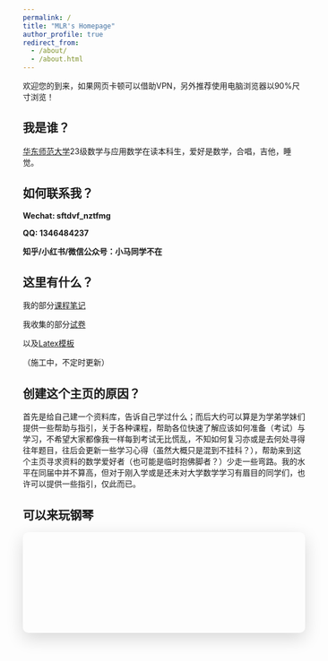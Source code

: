 ```yaml
---
permalink: /
title: "MLR's Homepage"
author_profile: true
redirect_from: 
  - /about/
  - /about.html
---
```

欢迎您的到来，如果网页卡顿可以借助VPN，另外推荐使用电脑浏览器以90%尺寸浏览！

我是谁？
------
[华东师范大学](https://math.ecnu.edu.cn/)23级数学与应用数学在读本科生，爱好是数学，合唱，吉他，睡觉。

如何联系我？
---
**Wechat: sftdvf_nztfmg**

**QQ: 1346484237**

**知乎/小红书/微信公众号：小马同学不在**

这里有什么？
---
我的部分[课程笔记](https://m-l-ray.github.io//notes/)

我收集的部分[试卷](https://m-l-ray.github.io//exams/)

以及[Latex模板](https://github.com/M-L-Ray/template/tree/main)

（施工中，不定时更新）

创建这个主页的原因？
------
首先是给自己建一个资料库，告诉自己学过什么；而后大约可以算是为学弟学妹们提供一些帮助与指引，关于各种课程，帮助各位快速了解应该如何准备（考试）与学习，不希望大家都像我一样每到考试无比慌乱，不知如何复习亦或是去何处寻得往年题目，往后会更新一些学习心得（虽然大概只是混到不挂科？），帮助来到这个主页寻求资料的数学爱好者（也可能是临时抱佛脚者？）少走一些弯路。我的水平在同届中并不算高，但对于刚入学或是还未对大学数学学习有眉目的同学们，也许可以提供一些指引，仅此而已。

可以来玩钢琴
------
<div class="piano-container">
    <div class="piano" id="piano">
        <!-- 琴键将通过JavaScript动态生成 -->
    </div>
</div>

<style>
    .current-note {
        font-size: 2rem;
        font-weight: bold;
        margin: 20px 0;
        height: 40px;
        text-align: center;
        transition: transform 0.2s ease;
    }
    
    .current-note.active {
        transform: scale(1.1);
        color: #007acc;
    }
    
    .piano-container {
        position: relative;
        display: inline-block;
        margin: 0 auto;
        box-shadow: 0 10px 30px rgba(0, 0, 0, 0.15);
        border-radius: 10px;
        overflow: hidden;
        max-width: 800px;
        width: 100%;
    }
    
    .piano {
        display: flex;
        height: 180px;
        position: relative;
    }
    
    .white-key {
        flex: 1;
        min-width: 60px;
        background: linear-gradient(to bottom, #fff 0%, #f5f5f5 100%);
        border: 1px solid #ddd;
        border-radius: 0 0 5px 5px;
        cursor: pointer;
        display: flex;
        flex-direction: column;
        justify-content: flex-end;
        align-items: center;
        padding-bottom: 10px;
        font-weight: bold;
        color: #333;
        transition: all 0.1s ease;
        box-shadow: 0 4px 8px rgba(0, 0, 0, 0.1);
        user-select: none;
        position: relative;
        z-index: 1;
    }
    
    .black-key {
        width: 7%;
        height: 110px;
        background: linear-gradient(to bottom, #333 0%, #000 100%);
        border: 1px solid #222;
        border-radius: 0 0 3px 3px;
        cursor: pointer;
        position: absolute;
        z-index: 2;
        display: flex;
        justify-content: center;
        align-items: flex-end;
        padding-bottom: 5px;
        font-weight: bold;
        color: white;
        transition: all 0.1s ease;
        box-shadow: 0 2px 6px rgba(0, 0, 0, 0.5);
        user-select: none;
    }
    
    .white-key:hover {
        background: linear-gradient(to bottom, #f0f0f0 0%, #e5e5e5 100%);
    }
    
    .black-key:hover {
        background: linear-gradient(to bottom, #444 0%, #111 100%);
    }
    
    .key.active {
        transform: translateY(2px);
        box-shadow: 0 2px 4px rgba(0, 0, 0, 0.2);
    }
    
    .white-key.active {
        background: linear-gradient(to bottom, #e0e0e0 0%, #d5d5d5 100%);
    }
    
    .black-key.active {
        background: linear-gradient(to bottom, #222 0%, #000 100%);
    }
    
    .key-label {
        font-size: 1rem;
    }
    
    @media (max-width: 768px) {
        .piano {
            height: 140px;
        }
        
        .black-key {
            height: 85px;
            width: 6.5%;
        }
        
        .current-note {
            font-size: 1.8rem;
        }
        
        .key-label {
            font-size: 0.9rem;
        }
        
        .white-key {
            min-width: 50px;
        }
    }
    
    @media (max-width: 480px) {
        .piano {
            height: 120px;
        }
        
        .black-key {
            height: 75px;
            width: 6%;
        }
        
        .current-note {
            font-size: 1.6rem;
        }
        
        .key-label {
            font-size: 0.8rem;
        }
        
        .white-key {
            min-width: 45px;
        }
    }
</style>

<script>
    // 音符数据：频率和名称
    const notes = [
        // 白键
        { frequency: 261.63, name: 'C', key: 'A', type: 'white', position: 0 },
        { frequency: 293.66, name: 'D', key: 'S', type: 'white', position: 1 },
        { frequency: 329.63, name: 'E', key: 'D', type: 'white', position: 2 },
        { frequency: 349.23, name: 'F', key: 'F', type: 'white', position: 3 },
        { frequency: 392.00, name: 'G', key: 'G', type: 'white', position: 4 },
        { frequency: 440.00, name: 'A', key: 'H', type: 'white', position: 5 },
        { frequency: 493.88, name: 'B', key: 'J', type: 'white', position: 6 },
        { frequency: 523.25, name: 'C1', key: 'K', type: 'white', position: 7 },
        
        // 黑键
        { frequency: 277.18, name: 'C#', key: 'W', type: 'black', position: 0.5 },
        { frequency: 311.13, name: 'D#', key: 'E', type: 'black', position: 1.5 },
        { frequency: 369.99, name: 'F#', key: 'T', type: 'black', position: 3.5 },
        { frequency: 415.30, name: 'G#', key: 'Y', type: 'black', position: 4.5 },
        { frequency: 466.16, name: 'A#', key: 'U', type: 'black', position: 5.5 }
    ];

    // Web Audio API 相关变量
    let audioContext;
    let gainNode;
    const activeOscillators = new Map();

    // 初始化音频上下文（在用户交互后）
    function initAudioContext() {
        if (!audioContext) {
            audioContext = new (window.AudioContext || window.webkitAudioContext)();
            gainNode = audioContext.createGain();
            gainNode.gain.value = 0.3; // 设置音量增益
            gainNode.connect(audioContext.destination);
        }
    }

    // 播放音符
    function playNote(frequency, noteName) {
        initAudioContext();
        
        // 如果已经有该音符的振荡器，先停止它
        if (activeOscillators.has(noteName)) {
            stopNote(noteName);
        }
        
        // 创建新的振荡器
        const oscillator = audioContext.createOscillator();
        oscillator.type = 'triangle'; // 使用三角波
        oscillator.frequency.value = frequency;
        
        // 创建增益节点用于控制音量衰减
        const noteGain = audioContext.createGain();
        noteGain.gain.value = 0.3;
        
        // 连接节点
        oscillator.connect(noteGain);
        noteGain.connect(gainNode);
        
        // 开始播放
        oscillator.start();
        
        // 保存振荡器引用
        activeOscillators.set(noteName, { oscillator, noteGain });
        
        // 更新当前音符显示
        updateCurrentNote(noteName);
    }

    // 停止音符
    function stopNote(noteName) {
        if (activeOscillators.has(noteName)) {
            const { oscillator, noteGain } = activeOscillators.get(noteName);
            
            // 使用指数衰减模拟钢琴音色
            const currentTime = audioContext.currentTime;
            noteGain.gain.exponentialRampToValueAtTime(0.001, currentTime + 0.8);
            
            // 在衰减后停止振荡器
            setTimeout(() => {
                oscillator.stop();
                oscillator.disconnect();
                noteGain.disconnect();
            }, 800);
            
            // 从Map中移除
            activeOscillators.delete(noteName);
        }
    }

    // 更新当前音符显示
    function updateCurrentNote(noteName) {
        const currentNoteElement = document.getElementById('currentNote');
        currentNoteElement.textContent = noteName;
        currentNoteElement.classList.add('active');
        
        // 移除激活状态
        setTimeout(() => {
            currentNoteElement.classList.remove('active');
        }, 200);
    }

    // 创建钢琴键盘
    function createPiano() {
        const pianoElement = document.getElementById('piano');
        
        // 先创建白键
        const whiteKeys = notes.filter(note => note.type === 'white');
        whiteKeys.forEach((note, index) => {
            const keyElement = document.createElement('div');
            keyElement.className = 'white-key key';
            keyElement.dataset.note = note.name;
            keyElement.dataset.frequency = note.frequency;
            
            const labelElement = document.createElement('div');
            labelElement.className = 'key-label';
            labelElement.textContent = note.name;
            
            keyElement.appendChild(labelElement);
            pianoElement.appendChild(keyElement);
            
            // 添加鼠标事件
            addKeyEvents(keyElement, note);
        });
        
        // 然后创建黑键
        const blackKeys = notes.filter(note => note.type === 'black');
        blackKeys.forEach((note) => {
            const keyElement = document.createElement('div');
            keyElement.className = 'black-key key';
            keyElement.dataset.note = note.name;
            keyElement.dataset.frequency = note.frequency;
            
            // 计算黑键的位置（相对于白键）
            const whiteKeys = notes.filter(note => note.type === 'white');
            const keyWidth = 100 / whiteKeys.length; // 白键的百分比宽度
            
            // 黑键向右移动半个黑键的位置
            const blackKeyWidth = 7; // 黑键宽度百分比
            const offset = blackKeyWidth / 2; // 半个黑键的宽度
            const leftPosition = (note.position * keyWidth) + (offset / whiteKeys.length);
            
            keyElement.style.width = `${blackKeyWidth}%`; // 固定黑键宽度比例
            keyElement.style.left = `${leftPosition}%`;
            
            const labelElement = document.createElement('div');
            labelElement.className = 'key-label';
            labelElement.textContent = note.name;
            
            keyElement.appendChild(labelElement);
            pianoElement.appendChild(keyElement);
            
            // 添加鼠标事件
            addKeyEvents(keyElement, note);
        });
    }

    // 为琴键添加事件监听
    function addKeyEvents(keyElement, note) {
        keyElement.addEventListener('mousedown', () => {
            playNote(note.frequency, note.name);
            keyElement.classList.add('active');
        });
        
        keyElement.addEventListener('mouseup', () => {
            stopNote(note.name);
            keyElement.classList.remove('active');
        });
        
        keyElement.addEventListener('mouseleave', () => {
            stopNote(note.name);
            keyElement.classList.remove('active');
        });
        
        // 添加触摸事件支持
        keyElement.addEventListener('touchstart', (e) => {
            e.preventDefault();
            playNote(note.frequency, note.name);
            keyElement.classList.add('active');
        });
        
        keyElement.addEventListener('touchend', (e) => {
            e.preventDefault();
            stopNote(note.name);
            keyElement.classList.remove('active');
        });
    }

    // 添加键盘事件监听
    function setupKeyboardEvents() {
        document.addEventListener('keydown', (event) => {
            const key = event.key.toUpperCase();
            const note = notes.find(note => note.key === key);
            
            if (note && !event.repeat) {
                playNote(note.frequency, note.name);
                
                // 找到对应的琴键元素并添加激活状态
                const keyElement = document.querySelector(`.key[data-note="${note.name}"]`);
                if (keyElement) {
                    keyElement.classList.add('active');
                }
            }
        });
        
        document.addEventListener('keyup', (event) => {
            const key = event.key.toUpperCase();
            const note = notes.find(note => note.key === key);
            
            if (note) {
                stopNote(note.name);
                
                // 移除激活状态
                const keyElement = document.querySelector(`.key[data-note="${note.name}"]`);
                if (keyElement) {
                    keyElement.classList.remove('active');
                }
            }
        });
    }

    // 初始化
    document.addEventListener('DOMContentLoaded', () => {
        createPiano();
        setupKeyboardEvents();
    });
</script>

